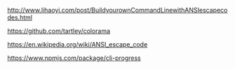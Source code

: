 

http://www.lihaoyi.com/post/BuildyourownCommandLinewithANSIescapecodes.html

https://github.com/tartley/colorama

https://en.wikipedia.org/wiki/ANSI_escape_code

https://www.npmjs.com/package/cli-progress

